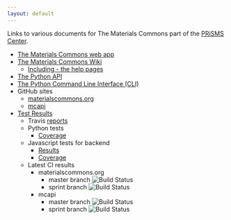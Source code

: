 ```yaml
---
layout: default
---
```


Links to various documents for The Materials Commons
part of the [PRiSMS Center](http://www.prisms-center.org/#/home).

* [The Materials Commons web app](https://materialscommons.org/)
* [The Materials Commons Wiki](https://github.com/materials-commons/materialscommons.org/wiki)
  * [Including - the help pages](https://github.com/materials-commons/materialscommons.org/wiki/Help)
* [The Python API](./python-api)
* [The Python Command Line Interface (CLI)](./python-cli)
* GitHub sites
  * [materialscommons.org](https://github.com/materials-commons/materialscommons.org)
  * [mcapi](https://github.com/materials-commons/mcapi)
* [Test Results](./test-results)
  * Travis [reports](https://travis-ci.org/materials-commons)
  * Python tests
    * [Coverage](./test-results/coverage)
  * Javascript tests for backend
    * [Results](./test-results/backend/tests/mochawesome.html)
    * [Coverage](./test-results/backend/coverage/lcov-report)
  * Latest CI results
    * materialscommons.org
      * master branch ![Build Status](https://travis-ci.org/materials-commons/materialscommons.org.svg?branch=master)
      * sprint branch ![Build Status](https://travis-ci.org/materials-commons/materialscommons.org.svg?branch=sprint)
    * mcapi
      * master branch ![Build Status](https://travis-ci.org/materials-commons/mcapi.svg?branch=master)
      * sprint branch ![Build Status](https://travis-ci.org/materials-commons/mcapi.svg?branch=sprint)
